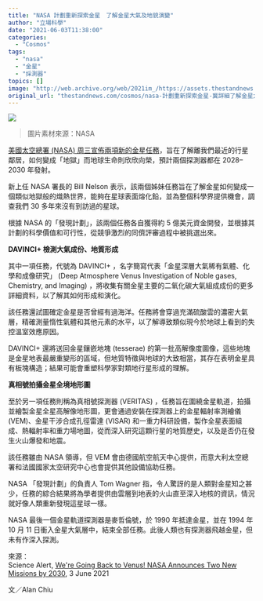 ```yaml
---
title: "NASA 計劃重新探索金星　了解金星大氣及地貌演變"
author: "立場科學"
date: "2021-06-03T11:38:00"
categories:
  - "Cosmos"
tags:
  - "nasa"
  - "金星"
  - "採測器"
topics: []
image: "http://web.archive.org/web/2021im_/https://assets.thestandnews.com/media/photos/venus-04_ZiYHV.png"
original_url: "thestandnews.com/cosmos/nasa-計劃重新探索金星-冀詳細了解金星大氣及地貌演變"
---
```

![](http://web.archive.org/web/2021im_/https://assets.thestandnews.com/media/photos/venus-04_ZiYHV.png)
> 圖片素材來源：NASA

[美國太空總署 (NASA) 周三宣佈兩項新的金星任務](http://web.archive.org/web/20211229132832/https://www.jpl.nasa.gov/news/nasa-selects-2-missions-to-study-lost-habitable-world-of-venus)，旨在了解離我們最近的行星鄰居，如何變成「地獄」而地球生命則欣欣向榮，預計兩個探測器都在 2028–2030 年發射。

新上任 NASA 署長的 Bill Nelson 表示，該兩個姊妹任務旨在了解金星如何變成一個類似地獄般的熾熱世界，能夠在星球表面熔化鉛，並為整個科學界提供機會，調查我們 30 多年來沒有到訪過的星球。

根據 NASA 的「發現計劃」，該兩個任務各自獲得約 5 億美元資金開發，並根據其計劃的科學價值和可行性，從競爭激烈的同儕評審過程中被挑選出來。

**DAVINCI+ 檢測大氣成份、地質形成**

其中一項任務，代號為 DAVINCI+ ，名字簡寫代表「金星深層大氣稀有氣體、化學和成像研究」 (Deep Atmosphere Venus Investigation of Noble gases, Chemistry, and Imaging) ，將收集有關金星主要的二氧化碳大氣組成成份的更多詳細資料，以了解其如何形成和演化。

該任務還試圖確定金星是否曾經有過海洋。任務將會穿過充滿硫酸雲的濃密大氣層，精確測量惰性氣體和其他元素的水平，以了解導致類似現今於地球上看到的失控溫室效應原因。

DAVINCI+ 還將送回金星鑲嵌地塊 (tesserae) 的第一批高解像度圖像，這些地塊是金星地表最嚴重變形的區域，但地質特徵與地球的大致相當，其存在表明金星具有板塊構造；結果可能會重塑科學家對類地行星形成的理解。

**真相號拍攝金星全境地形圖**

至於另一項任務則稱為真相號探測器 (VERITAS) ，任務旨在圍繞金星軌道，拍攝並繪製金星全星高解像地形圖，更會通過安裝在探測器上的金星輻射率測繪儀(VEM)、金星干涉合成孔徑雷達 (VISAR) 和一重力科研設備，製作全星表面組成、熱輻射率和重力場地圖，從而深入研究這顆行星的地質歷史，以及是否仍在發生火山爆發和地震。

該任務雖由 NASA 領導，但 VEM 會由德國航空航天中心提供，而意大利太空總署和法國國家太空研究中心也會提供其他設備協助任務。

NASA 「發現計劃」的負責人 Tom Wagner 指，令人驚訝的是人類對金星知之甚少，任務的綜合結果將為學者提供由雲層到地表的火山直至深入地核的資訊，情況就好像人類重新發現這星球一樣。

NASA 最後一個金星軌道探測器是麥哲倫號，於 1990 年抵達金星，並在 1994 年 10 月 11 日衝入金星大氣層中，結束全部任務。此後人類也有探測器飛越金星，但未有作深入探測。

來源：  
Science Alert, [We're Going Back to Venus! NASA Announces Two New Missions by 2030](http://web.archive.org/web/20211229132832/https://www.sciencealert.com/we-re-going-back-to-venus-nasa-announces-two-new-missions-by-2030), 3 June 2021

文／Alan Chiu
